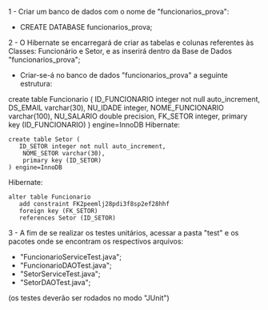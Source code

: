 1 - Criar um banco de dados com o nome de "funcionarios_prova": 
- CREATE DATABASE funcionarios_prova;

2 - O Hibernate se encarregará de criar as tabelas e colunas referentes às Classes: Funcionário e Setor, e as inserirá dentro da Base de Dados "funcionarios_prova";
- Criar-se-á no banco de dados "funcionarios_prova" a seguinte estrutura:

create table Funcionario (
       ID_FUNCIONARIO integer not null auto_increment,
        DS_EMAIL varchar(30),
        NU_IDADE integer,
        NOME_FUNCIONARIO varchar(100),
        NU_SALARIO double precision,
        FK_SETOR integer,
        primary key (ID_FUNCIONARIO)
    ) engine=InnoDB
Hibernate: 
    
    create table Setor (
       ID_SETOR integer not null auto_increment,
        NOME_SETOR varchar(30),
        primary key (ID_SETOR)
    ) engine=InnoDB
Hibernate: 
    
    alter table Funcionario 
       add constraint FK2peemlj28pdi3f8sp2ef28hhf 
       foreign key (FK_SETOR) 
       references Setor (ID_SETOR)


3 - A fim de se realizar os testes unitários, acessar a pasta "test" e os pacotes onde se encontram os respectivos arquivos: 
- "FuncionarioServiceTest.java"; 
- "FuncionarioDAOTest.java"; 
- "SetorServiceTest.java"; 
- "SetorDAOTest.java"; 

(os testes deverão ser rodados no modo "JUnit")